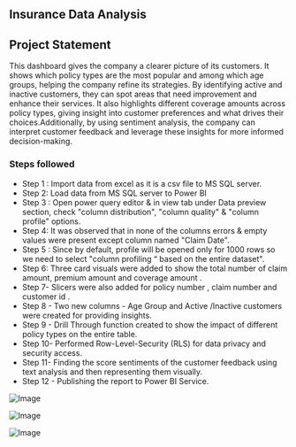 
## Insurance Data Analysis

## Project Statement

This dashboard gives the company a clearer picture of its customers. It shows which policy types are the most popular and among which age groups, helping the company refine its strategies. By identifying active and inactive customers, they can spot areas that need improvement and enhance their services. It also highlights different coverage amounts across policy types, giving insight into customer preferences and what drives their choices.Additionally, by using sentiment analysis, the company can interpret customer feedback and leverage these insights for more informed decision-making.

### Steps followed 

- Step 1 : Import  data from excel as it is a csv file to MS SQL server.
- Step 2:  Load data from MS SQL server to Power BI 
- Step 3 : Open power query editor & in view tab under Data preview section, check "column distribution", "column quality" & "column profile" options.
- Step 4: It was observed that in none of the columns errors & empty values were present except column named "Claim Date".
- Step 5 : Since by default, profile will be opened only for 1000 rows so we need to select "column profiling “ based on the entire dataset".
- Step 6: Three card visuals were added to show the total number of claim amount, premium amount and coverage amount .
- Step 7- Slicers were also added for policy number , claim number and customer id .
- Step 8 - Two new columns - Age Group and Active /Inactive customers were created for providing insights.
- Step 9 - Drill Through function created to show the impact of different policy types on the entire table.
- Step 10- Performed Row-Level-Security (RLS) for data privacy and security access.
- Step 11- Finding the score sentiments of the customer feedback using text analysis and then representing them visually.
- Step 12 - Publishing the report to Power BI Service.

![Image](https://github.com/user-attachments/assets/994b7cd5-31dc-4ae2-92b8-76bd1b436d49)

![Image](https://github.com/user-attachments/assets/68975f52-9505-4084-a5bc-e28d3e1718f8)

![Image](https://github.com/user-attachments/assets/8df4e8d8-66a1-4fa7-8df2-bd91b991f46e)

